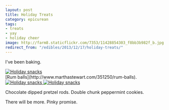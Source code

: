 ```yaml
---
layout: post
title: Holiday Treats
category: epicurean
tags:
- treats
- yay
- holiday cheer
image: http://farm8.staticflickr.com/7353/11428854303_f8bb3b982f_b.jpg
redirect_from: "/edibles/2013/12/17/holiday-treats/"
---
```


I've been baking.

<div class="photos">
<a href="http://www.flickr.com/photos/katydecorah/11428851943/" title="Holiday snacks by katydecorah, on Flickr">
<img src="http://farm6.staticflickr.com/5479/11428851943_244cd7e0a4_b.jpg" class="pop-out" alt="Holiday snacks"></a>
</div>
[Rum balls](http://www.marthastewart.com/351250/rum-balls).

<div class="photos">
<a href="http://www.flickr.com/photos/katydecorah/11428694835/" title="Holiday snacks by katydecorah, on Flickr">
<img src="http://farm6.staticflickr.com/5529/11428694835_2ed5d0a565_b.jpg" class="img-wide" alt="Holiday snacks"></a><a href="http://www.flickr.com/photos/katydecorah/11428711694/" title="Holiday snacks by katydecorah, on Flickr">
<img src="http://farm4.staticflickr.com/3799/11428711694_492922d398_b.jpg" class="img-tall" alt="Holiday snacks"></a>
</div>

Chocolate dipped pretzel rods. Double chunk peppermint cookies.

There will be more. Pinky promise.